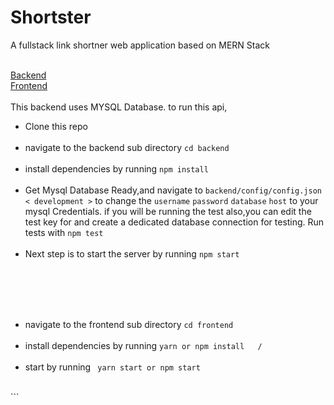 # Shortster

<p>A fullstack link shortner web application based on MERN Stack</p>
<br>
<a href="#backend">Backend</a><br>
<a href="#frontend">Frontend</a>

<br>
<br>
<div id="backend">
This backend uses MYSQL Database.
to run this api,
<ul>
<li>Clone this repo</li><br>
<li>navigate to the backend sub directory <code>cd backend</code></li><br>
<li>install dependencies by running <code>npm install</code></li><br>
<li>Get Mysql Database Ready,and navigate to <code>backend/config/config.json < development ></code>
to change the <code>username</code> <code>password</code> <code>database</code> <code>host</code> to your 
mysql Credentials.
if you will be running the test also,you can edit the test key for and create a dedicated database connection for testing.
Run tests with <code>npm test</code>
</li><br>
<li>Next step is to start the server by running <code>npm start</code></li><br>
</ul>

</div>

<br>
</div>
<br>
<br>
<div id="frontend">
<ul>
<li>navigate to the frontend sub directory <code>cd frontend</code></li><br>
<li>install dependencies by running <code>yarn or npm install   /</code></li><br>

<li>start by running <code> yarn start or npm start </code></li><br>
</ul>
</div>
```
